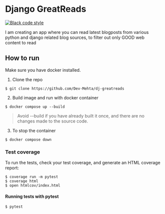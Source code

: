 # Django GreatReads
[![Black code style](https://img.shields.io/badge/code%20style-black-000000.svg)](https://github.com/ambv/black)

 I am creating an app where you can read latest blogposts from various python and django related blog sources, to filter out only GOOD web content to read

## How to run

Make sure you have docker installed.

1. Clone the repo
```
$ git clone https://github.com/Dev-Mehta/dj-greatreads
```

2. Build image and run with docker container

```
$ docker compose up --build
```

> Avoid --build if you have already built it once, and there are no changes made to the source code.

3. To stop the container
```
$ docker compose down
```
### Test coverage

To run the tests, check your test coverage, and generate an HTML coverage report:

    $ coverage run -m pytest
    $ coverage html
    $ open htmlcov/index.html

#### Running tests with pytest

    $ pytest
